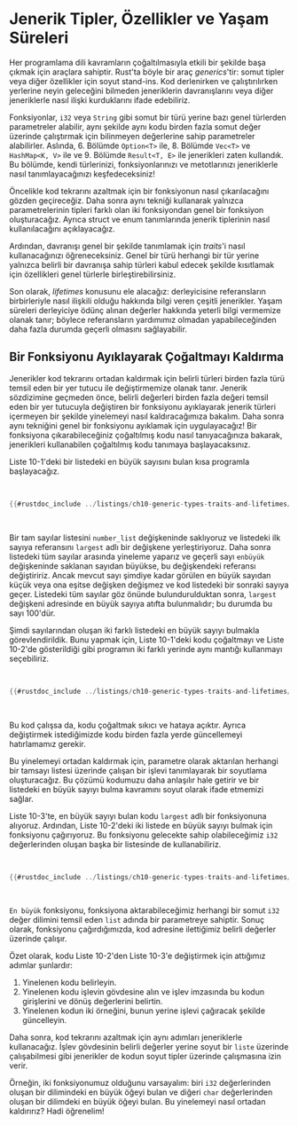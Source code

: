# Jenerik Tipler, Özellikler ve Yaşam Süreleri

Her programlama dili
kavramların çoğaltılmasıyla etkili bir şekilde başa çıkmak için araçlara sahiptir. Rust'ta böyle bir araç _generics_'tir:
somut tipler veya diğer özellikler için soyut stand-ins. Kod derlenirken ve çalıştırılırken
yerlerine neyin geleceğini bilmeden
jeneriklerin davranışlarını veya diğer jeneriklerle nasıl ilişki kurduklarını ifade edebiliriz.

Fonksiyonlar, `i32` veya `String` gibi somut bir
türü yerine bazı genel türlerden parametreler alabilir, aynı şekilde aynı kodu birden fazla somut değer üzerinde çalıştırmak için bilinmeyen
değerlerine sahip parametreler alabilirler. Aslında, 6. Bölümde `Option<T>` ile, 8. Bölümde `Vec<T>` ve
`HashMap<K, V>` ile ve 9. Bölümde `Result<T, E>` ile
jenerikleri zaten kullandık. Bu bölümde,
kendi türlerinizi, fonksiyonlarınızı ve metotlarınızı jeneriklerle nasıl tanımlayacağınızı keşfedeceksiniz!

Öncelikle kod tekrarını azaltmak için bir fonksiyonun nasıl çıkarılacağını gözden geçireceğiz. Daha sonra
aynı tekniği kullanarak
yalnızca parametrelerinin tipleri farklı olan iki fonksiyondan genel bir fonksiyon oluşturacağız. Ayrıca struct ve enum tanımlarında
jenerik tiplerinin nasıl kullanılacağını açıklayacağız.

Ardından, davranışı genel bir şekilde tanımlamak için _traits_'i nasıl kullanacağınızı öğreneceksiniz. Genel bir türü
herhangi bir tür yerine yalnızca belirli bir davranışa sahip türleri kabul edecek şekilde kısıtlamak için
özellikleri genel türlerle birleştirebilirsiniz.

Son olarak, _lifetimes_ konusunu ele alacağız:
derleyicisine referansların birbirleriyle nasıl ilişkili olduğu hakkında bilgi veren çeşitli jenerikler. Yaşam süreleri
derleyiciye ödünç alınan değerler hakkında yeterli bilgi vermemize olanak tanır; böylece
referansların
yardımımız olmadan yapabileceğinden daha fazla durumda geçerli olmasını sağlayabilir.

## Bir Fonksiyonu Ayıklayarak Çoğaltmayı Kaldırma

Jenerikler
kod tekrarını ortadan kaldırmak için belirli türleri birden fazla türü temsil eden bir yer tutucu ile değiştirmemize olanak tanır. Jenerik sözdizimine geçmeden önce,
belirli değerleri birden fazla değeri temsil eden bir
yer tutucuyla değiştiren bir fonksiyonu ayıklayarak
jenerik türleri içermeyen bir şekilde yinelemeyi nasıl kaldıracağımıza bakalım. Daha sonra aynı
tekniğini genel bir fonksiyonu ayıklamak için uygulayacağız! Bir fonksiyona çıkarabileceğiniz
çoğaltılmış kodu nasıl tanıyacağınıza bakarak, jenerikleri kullanabilen
çoğaltılmış kodu tanımaya başlayacaksınız.

Liste 10-1'deki bir listedeki en büyük
sayısını bulan kısa programla başlayacağız.

<Listing number="10-1" file-name="src/main.rs" caption="Finding the largest number in a list of numbers">

```rust
{{#rustdoc_include ../listings/ch10-generic-types-traits-and-lifetimes/listing-10-01/src/main.rs:here}}
```

</Listing>

Bir tam sayılar listesini `number_list` değişkeninde saklıyoruz ve listedeki ilk sayıya
referansını `largest` adlı bir değişkene yerleştiriyoruz. Daha sonra
listedeki tüm sayılar arasında yineleme yaparız ve geçerli sayı
`enbüyük` değişkeninde saklanan sayıdan büyükse, bu değişkendeki referansı değiştiririz.
Ancak mevcut sayı
şimdiye kadar görülen en büyük sayıdan küçük veya ona eşitse değişken değişmez ve kod
listedeki bir sonraki sayıya geçer. Listedeki tüm sayılar göz önünde bulundurulduktan sonra, `largest` değişkeni
adresinde en büyük sayıya atıfta bulunmalıdır; bu durumda bu sayı 100'dür.

Şimdi
sayılarından oluşan iki farklı listedeki en büyük sayıyı bulmakla görevlendirildik. Bunu yapmak için, Liste 10-1'deki kodu çoğaltmayı ve Liste 10-2'de gösterildiği gibi programın iki farklı yerinde
aynı mantığı kullanmayı seçebiliriz.

<Listing number="10-2" file-name="src/main.rs" caption="Code to find the largest number in *two* lists of numbers">

```rust
{{#rustdoc_include ../listings/ch10-generic-types-traits-and-lifetimes/listing-10-02/src/main.rs}}
```

</Listing>

Bu kod çalışsa da, kodu çoğaltmak sıkıcı ve hataya açıktır. Ayrıca
değiştirmek istediğimizde
kodu birden fazla yerde güncellemeyi hatırlamamız gerekir.

Bu yinelemeyi ortadan kaldırmak için, parametre olarak aktarılan herhangi bir tamsayı listesi üzerinde çalışan bir
işlevi tanımlayarak bir soyutlama oluşturacağız. Bu
çözümü kodumuzu daha anlaşılır hale getirir ve bir listedeki en büyük sayıyı
bulma kavramını soyut olarak ifade etmemizi sağlar.

Liste 10-3'te, en büyük sayıyı bulan kodu `largest` adlı bir
fonksiyonuna alıyoruz. Ardından, Liste 10-2'deki iki listede en büyük sayıyı
bulmak için fonksiyonu çağırıyoruz. Bu fonksiyonu gelecekte sahip olabileceğimiz `i32` değerlerinden oluşan başka bir
listesinde de kullanabiliriz.

<Listing number="10-3" file-name="src/main.rs" caption="Abstracted code to find the largest number in two lists">

```rust
{{#rustdoc_include ../listings/ch10-generic-types-traits-and-lifetimes/listing-10-03/src/main.rs:here}}
```

</Listing>

`En büyük` fonksiyonu, fonksiyona aktarabileceğimiz herhangi bir
somut `i32` değer dilimini temsil eden `list` adında bir parametreye sahiptir. Sonuç olarak,
fonksiyonu çağırdığımızda, kod
adresine ilettiğimiz belirli değerler üzerinde çalışır.

Özet olarak, kodu Liste 10-2'den
Liste 10-3'e değiştirmek için attığımız adımlar şunlardır:

1. Yinelenen kodu belirleyin.
1. Yinelenen kodu işlevin gövdesine alın ve işlev imzasında bu kodun
 girişlerini ve dönüş değerlerini belirtin.
1. Yinelenen kodun iki örneğini, bunun yerine işlevi çağıracak şekilde güncelleyin.

Daha sonra, kod tekrarını azaltmak için aynı adımları jeneriklerle kullanacağız. İşlev gövdesinin
belirli değerler yerine soyut bir `liste` üzerinde çalışabilmesi gibi
jenerikler de kodun soyut tipler üzerinde çalışmasına izin verir.

Örneğin, iki fonksiyonumuz olduğunu varsayalım: biri `i32` değerlerinden oluşan bir
dilimindeki en büyük öğeyi bulan ve diğeri `char`
değerlerinden oluşan bir dilimdeki en büyük öğeyi bulan. Bu yinelemeyi nasıl ortadan kaldırırız? Hadi öğrenelim!
